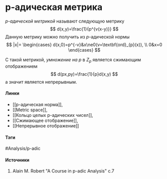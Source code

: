 # p-адическая метрика
*$p$-адической метрикой* называют следующую метрику
$$
d(x,y)=\frac{1}{p^{v(x-y)}}
$$
Данную метрику можно получить из $p$-адической нормы
$$
|x|=
\begin{cases}
d(x,0)=p^{-v}&x\ne0(v=\textbf{ord}_{p}(x)), \\
0&x=0
\end{cases} 
$$

С такой метрикой, *умножение на $p$* в $Z_{p}$ является сжимающим отображением
$$
d(px,py)=\frac{1}{p}d(x,y)
$$
а значит является непрерывным.
#### Линки
- [[p-адическая норма]],
- [[Metric space]],
- [[Кольцо целых p-адических чисел]],
- [[Сжимающее отображение]],
- [[Непрерывное отображение]]
#### Тэги
 #Analysis/p-adic 
#### Источники
1. Alain M. Robert "A Course in p-adic Analysis" c.7
